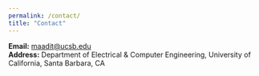 ```yaml
---
permalink: /contact/
title: "Contact"
---
```


**Email:** <a href="mailto:maadit@ucsb.edu">maadit@ucsb.edu</a>  
**Address:** Department of Electrical & Computer Engineering, University of California, Santa Barbara, CA
